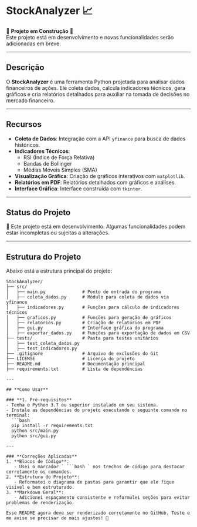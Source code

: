 # StockAnalyzer 📈

🚧 **Projeto em Construção** 🚧  
Este projeto está em desenvolvimento e novas funcionalidades serão adicionadas em breve.

---

## **Descrição**
O **StockAnalyzer** é uma ferramenta Python projetada para analisar dados financeiros de ações. Ele coleta dados, calcula indicadores técnicos, gera gráficos e cria relatórios detalhados para auxiliar na tomada de decisões no mercado financeiro.

---

## **Recursos**
- **Coleta de Dados**: Integração com a API `yfinance` para busca de dados históricos.
- **Indicadores Técnicos**:
  - RSI (Índice de Força Relativa)
  - Bandas de Bollinger
  - Médias Móveis Simples (SMA)
- **Visualização Gráfica**: Criação de gráficos interativos com `matplotlib`.
- **Relatórios em PDF**: Relatórios detalhados com gráficos e análises.
- **Interface Gráfica**: Interface construída com `tkinter`.

---

## **Status do Projeto**
🚧 Este projeto está em desenvolvimento. Algumas funcionalidades podem estar incompletas ou sujeitas a alterações.

---

## **Estrutura do Projeto**

Abaixo está a estrutura principal do projeto:

```plaintext
StockAnalyzer/
├── src/
│   ├── main.py              # Ponto de entrada do programa
│   ├── coleta_dados.py      # Módulo para coleta de dados via yfinance
│   ├── indicadores.py       # Funções para cálculo de indicadores técnicos
│   ├── graficos.py          # Funções para geração de gráficos
│   ├── relatorios.py        # Criação de relatórios em PDF
│   ├── gui.py               # Interface gráfica do programa
│   ├── exportar_dados.py    # Funções para exportação de dados em CSV
├── tests/                   # Pasta para testes unitários
│   ├── test_coleta_dados.py
│   ├── test_indicadores.py
├── .gitignore               # Arquivo de exclusões do Git
├── LICENSE                  # Licença do projeto
├── README.md                # Documentação principal
├── requirements.txt         # Lista de dependências

---

## **Como Usar**

### **1. Pré-requisitos**
- Tenha o Python 3.7 ou superior instalado em seu sistema.
- Instale as dependências do projeto executando o seguinte comando no terminal:
  ```bash
  pip install -r requirements.txt
  python src/main.py
  python src/gui.py

---

### **Correções Aplicadas**
1. **Blocos de Código**:
   - Usei o marcador ` ```bash ` nos trechos de código para destacar corretamente os comandos.
2. **Estrutura do Projeto**:
   - Reformatei o diagrama de pastas para garantir que ele fique visível e bem estruturado.
3. **Markdown Geral**:
   - Adicionei espaçamento consistente e reformulei seções para evitar problemas de renderização.

Esse README agora deve ser renderizado corretamente no GitHub. Teste e me avise se precisar de mais ajustes! 🚀



